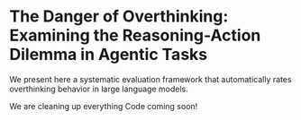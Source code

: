 # The Danger of Overthinking: Examining the Reasoning-Action Dilemma in Agentic Tasks
We present here a systematic evaluation framework that automatically rates overthinking behavior in large language models.


We are cleaning up everything Code coming soon! 

